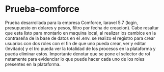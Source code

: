 # Prueba-comforce
Prueba desarrollada para la empresa Comforce, laravel 5.7 (login, presupuesto en dolares y pesos, filtro por fecha de creacion).
Cabe resaltar que esta listo para montarlo en maquina local, al realizar los cambios en la contraseña de la base de datos en el .env.
se realizo el registro para crear usuarios con dos roles con el fin de que uno pueda crear, ver y editar (Invitado) y el tro pueda 
ver la totalidad de los procesos en la plataforma y pueda eliminar estos.
Importante denotar que se pone el selector de rol netamente para evidenciar lo que puede hacer cada uno de los roles presentes
en la plataforma.
